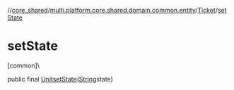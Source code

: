 //[core_shared](../../../index.md)/[multi.platform.core.shared.domain.common.entity](../index.md)/[Ticket](index.md)/[setState](set-state.md)

# setState

[common]\

public final [Unit](https://kotlinlang.org/api/latest/jvm/stdlib/kotlin/-unit/index.html)[setState](set-state.md)([String](https://developer.android.com/reference/kotlin/java/lang/String.html)state)
